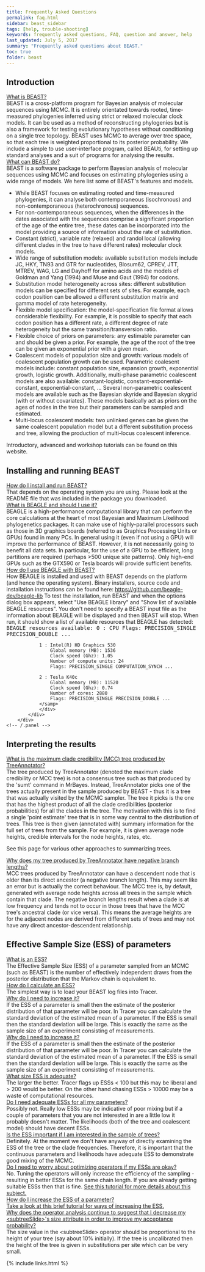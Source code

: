 ```yaml
---
title: Frequently Asked Questions
permalink: faq.html
sidebar: beast_sidebar
tags: [help, trouble-shooting]
keywords: frequently asked questions, FAQ, question and answer, help
last_updated: July 5, 2017
summary: "Frequently asked questions about BEAST."
toc: true
folder: beast
---
```


## Introduction
<div class="panel-group" id="accordion">
	<div class="panel panel-default">
		<div class="panel-heading">
			<div class="panel-title">
				<a class="noCrossRef accordion-toggle" data-toggle="collapse" data-parent="#accordion" href="#q1">What is BEAST?</a>
			</div>
		</div>
		<div id="q1" class="panel-collapse collapse noCrossRef">
			<div class="panel-body">
				BEAST is a cross-platform program for Bayesian analysis of molecular sequences using MCMC. 
				It is entirely orientated towards rooted, time-measured phylogenies inferred using strict or relaxed molecular clock models. 
				It can be used as a method of reconstructing phylogenies but is also a framework for testing evolutionary hypotheses without conditioning on a single tree topology. 
				BEAST uses MCMC to average over tree space, so that each tree is weighted proportional to its posterior probability. 
				We include a simple to use user-interface program, called BEAUti, for setting up standard analyses and a suit of programs for analysing the results. 
			</div>
		</div>
	</div>
	<!-- /.panel -->
	<div class="panel panel-default">
		<div class="panel-heading">
			<div class="panel-title">
				<a class="noCrossRef accordion-toggle" data-toggle="collapse" data-parent="#accordion" href="#q2">What can BEAST do?</a>
			</div>
		</div>
		<div id="q2" class="panel-collapse collapse noCrossRef">
			<div class="panel-body">
			    BEAST is a software package to perform Bayesian analysis of molecular sequences using MCMC and focuses on estimating phylogenies using a wide range of models.
                We here list some of BEAST's features and models.
                <ul>
                  <li>While BEAST focuses on estimating rooted and time-measured phylogenies, it can analyse both contemporaneous (isochronous) and non-contemporaneous (heterochronous) sequences.</li>
                  <li>For non-contemporaneous sequences, when the differences in the dates associated with the sequences comprise a significant proportion of the age of the entire tree, these dates can be incorporated into the model providing a source of information about the rate of substitution.</li>
                  <li>Constant (strict), variable rate (relaxed) and randol local (allowing different clades in the tree to have different rates) molecular clock models.</li>
                  <li>Wide range of substitution models: available substitution models include JC, HKY, TN93 and GTR for nucleotides, Blosum62, CPREV, JTT, MTREV, WAG, LG and Dayhoff for amino acids and the models of Goldman and Yang (1994) and Muse and Gaut (1994) for codons.</li>
                  <li>Substitution model heterogeneity across sites: different substitution models can be specified for different sets of sites. 
                  For example, each codon position can be allowed a different substitution matrix and gamma model of rate heterogeneity.</li>
                  <li>Flexible model specification: the model-specification file format allows considerable flexibility. 
                  For example, it is possible to specify that each codon position has a different rate, a different degree of rate heterogeneity but the same transition/transversion ratio.</li>
                  <li>Flexible choice of priors on parameters: any estimable parameter can and should be given a prior. 
                  For example, the age of the root of the tree can be given an exponential prior with a given mean.</li>
                  <li>Coalescent models of population size and growth: various models of coalescent population growth can be used.
                  Parametric coalesent models include: constant population size, expansion growth, exponential growth, logistic growth.
                  Additionally, multi-phase parametric coalescent models are also available: constant-logistic, constant-exponential-constant, exponential-constant, ...
                  Several non-parametric coalescent models are available such as the Bayesian skyride and Bayesian skygrid (with or without covariates).
                  These models basically act as priors on the ages of nodes in the tree but their parameters can be sampled and estimated.</li>
                 <li>Multi-locus coalescent models: two unlinked genes can be given the same coalescent population model but a different substitution process and tree, allowing the production of multi-locus coalescent inference.</li>
                </ul>
				Introductory, advanced and workshop tutorials can be found on this website.
			</div>
		</div>
	</div>
</div>
<!-- /.panel-group -->

## Installing and running BEAST	
<div class="panel-group" id="accordion">
	<!-- /.panel -->
	<div class="panel panel-default">
		<div class="panel-heading">
			<div class="panel-title">
				<a class="noCrossRef accordion-toggle" data-toggle="collapse" data-parent="#accordion" href="#q3">
				How do I install and run BEAST?</a>
			</div>
		</div>
		<div id="q3" class="panel-collapse collapse noCrossRef">
			<div class="panel-body">
			That depends on the operating system you are using. 
			Please look at the README file that was included in the package you downloaded.
			</div>
		</div>
	</div>
	<!-- /.panel -->
	<div class="panel panel-default">
		<div class="panel-heading">
			<div class="panel-title">
				<a class="noCrossRef accordion-toggle" data-toggle="collapse" data-parent="#accordion" href="#q4">
				What is BEAGLE and should I use it?</a>
			</div>
		</div>
		<div id="q4" class="panel-collapse collapse">
			<div class="panel-body">
            BEAGLE is a high-performance computational library that can perform the core calculations at the heart of most Bayesian and Maximum Likelihood phylogenetics packages. 
            It can make use of highly-parallel processors such as those in 3D graphics boards (referred to as Graphics Processing Units or GPUs) found in many PCs. 
            In general using it (even if not using a GPU) will improve the performance of BEAST. 
            However, it is not necessarily going to benefit all data sets. 
            In particular, for the use of a GPU to be efficient, long partitions are required (perhaps >500 unique site patterns). 
            Only high-end GPUs such as the GTX590 or Tesla boards will provide sufficient benefits. 
			</div>
		</div>
	</div>
	<!-- /.panel -->
    	<div class="panel panel-default">
    		<div class="panel-heading">
    			<div class="panel-title">
    				<a class="noCrossRef accordion-toggle" data-toggle="collapse" data-parent="#accordion" href="#q17">
    				How do I use BEAGLE with BEAST? </a>
    			</div>
    		</div>
    		<div id="q17" class="panel-collapse collapse">
    			<div class="panel-body">
                How BEAGLE is installed and used with BEAST depends on the platform (and hence the operating system).
                Binary installers, source code and installation instructions can be found here: <a href="https://github.com/beagle-dev/beagle-lib">https://github.com/beagle-dev/beagle-lib</a>
    			To test the installation, run BEAST and when the options dialog box appears, select "Use BEAGLE library" and "Show list of available BEAGLE resources". 
    			You don't need to specify a BEAST input file as the information about BEAGLE will be displayed and then BEAST will stop.
    			When run, it should show a list of available resources that BEAGLE has detected:
    			<samp>
    			BEAGLE resources available:
                0 : CPU
                    Flags: PRECISION_SINGLE PRECISION_DOUBLE ...
                    
                1 : Intel(R) HD Graphics 530
                    Global memory (MB): 1536
                    Clock speed (Ghz): 1.05
                    Number of compute units: 24
                    Flags: PRECISION_SINGLE COMPUTATION_SYNCH ...
                
                2 : Tesla K40c
                    Global memory (MB): 11520
                    Clock speed (Ghz): 0.74
                    Number of cores: 2880
                    Flags: PRECISION_SINGLE PRECISION_DOUBLE ...
    			</samp>
    			</div>
    		</div>
    	</div>
	<!-- /.panel -->
</div>
<!-- /.panel-group -->

## Interpreting the results	
<div class="panel-group" id="accordion">
	<!-- /.panel -->
	<div class="panel panel-default">
		<div class="panel-heading">
			<div class="panel-title">
				<a class="noCrossRef accordion-toggle" data-toggle="collapse" data-parent="#accordion" href="#q5">
What is the maximum clade credibility (MCC) tree produced by TreeAnnotator?
				</a>
			</div>
		</div>
		<div id="q5" class="panel-collapse collapse noCrossRef">
			<div class="panel-body">
The tree produced by TreeAnnotator (denoted the maximum clade credibility or MCC tree) is not a consensus tree such as that produced by the 'sumt' command in MrBayes. Instead, TreeAnnotator picks one of the trees actually present in the sample produced by BEAST - thus it is a tree that was actually visited by the MCMC sampler. The tree it picks is the one that has the highest product of all the clade credibilities (posterior probabilities) for all the clades in the tree. The motivation with this is to find a single 'point estimate' tree that is in some way central to the distribution of trees. This tree is then given (annotated with) summary information for the full set of trees from the sample. For example, it is given average node heights, credible intervals for the node heights, rates, etc. 

See this page for various other approaches to summarizing trees.
			</div>
		</div>
	</div>
	<!-- /.panel -->
	<div class="panel panel-default">
		<div class="panel-heading">
			<div class="panel-title">
				<a class="noCrossRef accordion-toggle" data-toggle="collapse" data-parent="#accordion" href="#q6">
Why does my tree produced by TreeAnnotator have negative branch lengths?
				</a>
			</div>
		</div>
		<div id="q6" class="panel-collapse collapse">
			<div class="panel-body">
MCC trees produced by TreeAnnotator can have a descendent node that is older than its direct ancestor (a negative branch length). This may seem like an error but is actually the correct behaviour. The MCC tree is, by default, generated with average node heights across all trees in the sample which contain that clade. The negative branch lengths result when a clade is at low frequency and tends not to occur in those trees that have the MCC tree's ancestral clade (or vice versa). This means the average heights are for the adjacent nodes are derived from different sets of trees and may not have any direct ancestor-descendent relationship.
			</div>
		</div>
	</div>
	<!-- /.panel -->
</div>
<!-- /.panel-group -->

## Effective Sample Size (ESS) of parameters	
<div class="panel-group" id="accordion">
	<!-- /.panel -->
	<div class="panel panel-default">
		<div class="panel-heading">
			<div class="panel-title">
				<a class="noCrossRef accordion-toggle" data-toggle="collapse" data-parent="#accordion" href="#q7">
What is an ESS?
				</a>
			</div>
		</div>
		<div id="q7" class="panel-collapse collapse noCrossRef">
			<div class="panel-body">
The Effective Sample Size (ESS) of a parameter sampled from an MCMC (such as BEAST) is the number of effectively independent draws from the posterior distribution that the Markov chain is equivalent to.
			</div>
		</div>
	</div>
	<!-- /.panel -->
	<div class="panel panel-default">
		<div class="panel-heading">
			<div class="panel-title">
				<a class="noCrossRef accordion-toggle" data-toggle="collapse" data-parent="#accordion" href="#q8">
How do I calculate an ESS?
				</a>
			</div>
		</div>
		<div id="q8" class="panel-collapse collapse">
			<div class="panel-body">
The simplest way is to load your BEAST log files into Tracer.
			</div>
		</div>
	</div>
	<!-- /.panel -->
	<div class="panel panel-default">
		<div class="panel-heading">
			<div class="panel-title">
				<a class="noCrossRef accordion-toggle" data-toggle="collapse" data-parent="#accordion" href="#q9">
Why do I need to increase it?
				</a>
			</div>
		</div>
		<div id="q9" class="panel-collapse collapse">
			<div class="panel-body">
If the ESS of a parameter is small then the estimate of the posterior distribution of that parameter will be poor. In Tracer you can calculate the standard deviation of the estimated mean of a parameter. If the ESS is small then the standard deviation will be large. This is exactly the same as the sample size of an experiment consisting of measurements.
			</div>
		</div>
	</div>
	<!-- /.panel -->
	<div class="panel panel-default">
		<div class="panel-heading">
			<div class="panel-title">
				<a class="noCrossRef accordion-toggle" data-toggle="collapse" data-parent="#accordion" href="#q10">
Why do I need to increase it?
				</a>
			</div>
		</div>
		<div id="q10" class="panel-collapse collapse">
			<div class="panel-body">
If the ESS of a parameter is small then the estimate of the posterior distribution of that parameter will be poor. In Tracer you can calculate the standard deviation of the estimated mean of a parameter. If the ESS is small then the standard deviation will be large. This is exactly the same as the sample size of an experiment consisting of measurements.
			</div>
		</div>
	</div>
	<!-- /.panel -->
	<div class="panel panel-default">
		<div class="panel-heading">
			<div class="panel-title">
				<a class="noCrossRef accordion-toggle" data-toggle="collapse" data-parent="#accordion" href="#q11">
What size ESS is adequate?
				</a>
			</div>
		</div>
		<div id="q11" class="panel-collapse collapse">
			<div class="panel-body">
The larger the better. Tracer flags up ESSs < 100 but this may be liberal and > 200 would be better. On the other hand chasing ESSs > 10000 may be a waste of computational resources.
			</div>
		</div>
	</div>
	<!-- /.panel -->
	<div class="panel panel-default">
		<div class="panel-heading">
			<div class="panel-title">
				<a class="noCrossRef accordion-toggle" data-toggle="collapse" data-parent="#accordion" href="#q12">
Do I need adequate ESSs for all my parameters?
				</a>
			</div>
		</div>
		<div id="q12" class="panel-collapse collapse">
			<div class="panel-body">
Possibly not. Really low ESSs may be indicative of poor mixing but if a couple of parameters that you are not interested in are a little low it probably doesn't matter. The likelihoods (both of the tree and coalescent model) should have decent ESSs.
			</div>
		</div>
	</div>
	<!-- /.panel -->
	<div class="panel panel-default">
		<div class="panel-heading">
			<div class="panel-title">
				<a class="noCrossRef accordion-toggle" data-toggle="collapse" data-parent="#accordion" href="#q13">
Is the ESS important if I am interested in the sample of trees?
				</a>
			</div>
		</div>
		<div id="q13" class="panel-collapse collapse">
			<div class="panel-body">
Definitely. At the moment we don't have anyway of directly examining the ESS of the tree or the clade frequencies. Therefore, it is important that the continuous parameters and likelihoods have adequate ESS to demonstrate good mixing of the MCMC.
			</div>
		</div>
	</div>
	<!-- /.panel -->
    	<div class="panel panel-default">
    		<div class="panel-heading">
    			<div class="panel-title">
    				<a class="noCrossRef accordion-toggle" data-toggle="collapse" data-parent="#accordion" href="#q14">
    Do I need to worry about optimizing operators if my ESSs are okay?
    				</a>
    			</div>
    		</div>
    		<div id="q14" class="panel-collapse collapse">
    			<div class="panel-body">
        No. Tuning the operators will only increase the efficiency of the sampling - resulting in better ESSs for the same chain length. If you are already getting suitable ESSs then that is fine. 
        <a href="ess_tutorial.html">See this tutorial for more details about this subject.</a></div>
    		</div>
    	</div>
	<!-- /.panel -->
	<div class="panel panel-default">
		<div class="panel-heading">
			<div class="panel-title">
				<a class="noCrossRef accordion-toggle" data-toggle="collapse" data-parent="#accordion" href="#q15">
How do I increase the ESS of a parameter?
				</a>
			</div>
		</div>
		<div id="q15" class="panel-collapse collapse">
			<div class="panel-body">
<a href="ess_tutorial.html">Take a look at this brief tutorial for ways of increasing the ESS.</a>
			</div>
		</div>
	</div>
	<!-- /.panel -->
    	<div class="panel panel-default">
    		<div class="panel-heading">
    			<div class="panel-title">
    				<a class="noCrossRef accordion-toggle" data-toggle="collapse" data-parent="#accordion" href="#q16">
    Why does the operator analysis continue to suggest that I decrease my &lt;subtreeSlide&gt;'s size attribute in order to improve my acceptance probability?
    				</a>
    			</div>
    		</div>
    		<div id="q16" class="panel-collapse collapse">
    			<div class="panel-body">
    The size value in the &lt;subtreeSlide&gt; operator should be proportional to the height of your tree (say about 10% initially). 
    If the tree is uncalibrated then the height of the tree is given in substitutions per site which can be very small.
    			</div>
    		</div>
    	</div>
	<!-- /.panel -->
</div>
<!-- /.panel-group -->

{% include links.html %}
